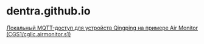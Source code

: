 # dentra.github.io

[Локальный MQTT-доступ для устройств Qingping на примере Air Monitor (CGS1/cgllc.airmonitor.s1)](qingping-mqtt)
